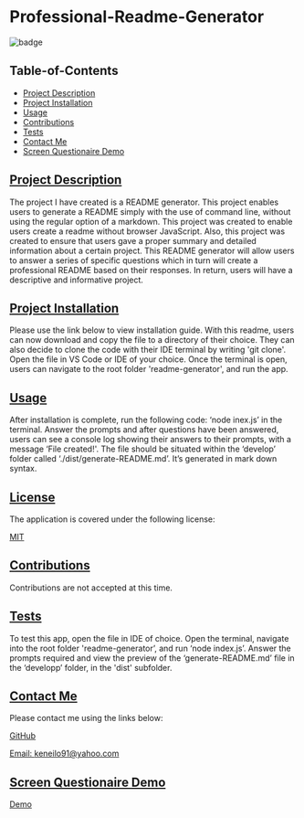 # Professional-Readme-Generator

  
  ![badge](https://img.shields.io/badge/License-MIT-red.svg)
    

  ## Table-of-Contents
  * [Project Description](#project-description)
  * [Project Installation](#project-installation)
  * [Usage](#usage)
  * [Contributions](#contributions)
  * [Tests](#tests)
  * [Contact Me](#Contact-me)
  * [Screen Questionaire Demo](#screen-questionaire-demo)
  
  ## [Project Description](#table-of-contents)
  The project I have created is a README generator. This project enables users to generate a README simply with the use of command line, without using the regular option of a markdown.
  This project was created to enable users create a readme without browser JavaScript. Also, this project was created to ensure that users gave a proper summary and detailed information about a certain project.
  This README generator will allow users to answer a series of specific questions which in turn will create a professional README based on their responses. In return, users will have a descriptive and informative project.

  ## [Project Installation](#table-of-contents)
  Please use the link below to view installation guide. With this readme, users can now download and copy the file to a directory of their choice. They can also decide to clone the code with their IDE terminal by writing 'git clone'. Open the file in VS Code or IDE of your choice. Once the terminal is open, users can navigate to the root folder 'readme-generator', and run the app.

  ## [Usage](#table-of-contents)
  After installation is complete, run the following code: ‘node inex.js’ in the terminal. Answer the prompts and after questions have been answered, users can see a console log showing their answers to their prompts, with a message ‘File created!'. The file should be situated within the ‘develop’ folder called ‘./dist/generate-README.md’. It’s generated in mark down syntax.
  
  
  ## [License](#table-of-contents)
    
  The application is covered under the following license:

  
  [MIT](https://choosealicense.com/licenses/MIT)
    
    

  ## [Contributions](#table-of-contents)

  
  Contributions are not accepted at this time.
    
  
  ## [Tests](#table-of-contents)
  To test this app, open the file in IDE of choice. Open the terminal, navigate into the root folder 'readme-generator’, and run ‘node index.js’. Answer the prompts required and view the preview of the ‘generate-README.md’ file in the ‘developp’ folder, in the 'dist' subfolder.
  
  ## [Contact Me](#table-of-contents)
  Please contact me using the links below:
  
  [GitHub](https://github.com/kenesei91)

  [Email: keneilo91@yahoo.com](mailto:keneilo91@yahoo.com)

  ## [Screen Questionaire Demo](#table-of-contents)
  [Demo](https://watch.screencastify.com/v/BxUZL2DKWqsrqHPWjlj2)
